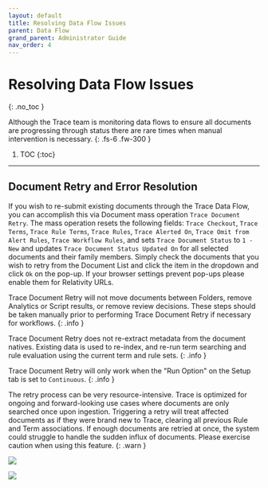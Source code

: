 ```yaml
---
layout: default
title: Resolving Data Flow Issues
parent: Data Flow
grand_parent: Administrator Guide
nav_order: 4
---
```


# Resolving Data Flow Issues
{: .no_toc }


Although the Trace team is monitoring data flows to ensure all documents are progressing through status there are rare times when manual intervention is necessary.
{: .fs-6 .fw-300 }

1. TOC
{:toc}

---

## Document Retry and Error Resolution

If you wish to re-submit existing documents through the Trace Data Flow, you can accomplish this via Document mass operation `Trace Document Retry`. The mass operation resets the following fields: `Trace Checkout`, `Trace Terms`, `Trace Rule Terms`, `Trace Rules`, `Trace Alerted On`, `Trace Omit from Alert Rules`, `Trace Workflow Rules`, and sets `Trace Document Status` to `1 - New` and updates `Trace Document Status Updated On` for all selected documents and their family members. Simply check the documents that you wish to retry from the Document List and click the item in the dropdown and click `Ok` on the pop-up. If your browser settings prevent pop-ups please enable them for Relativity URLs.

Trace Document Retry will not move documents between Folders, remove Analytics or Script results, or remove review decisions. These steps should be taken manually prior to performing Trace Document Retry if necessary for workflows.
{: .info }

Trace Document Retry does not re-extract metadata from the document natives. Existing data is used to re-index, and re-run term searching and rule evaluation using the current term and rule sets.
{: .info }

Trace Document Retry will only work when the "Run Option" on the Setup tab is set to `Continuous`.
{: .info }

The retry process can be very resource-intensive. Trace is optimized for ongoing and forward-looking use cases where documents are only searched once upon ingestion. Triggering a retry will treat affected documents as if they were brand new to Trace, clearing all previous Rule and Term associations. If enough documents are retried at once, the system could struggle to handle the sudden influx of documents. Please exercise caution when using this feature.
{: .warn }

![](media/document_retry/b67f9b74d4a53cdd71c6d2915c81830d.png)

![](media/document_retry/915f9beb5aa8a35c4a90aae5f23d548c.png)